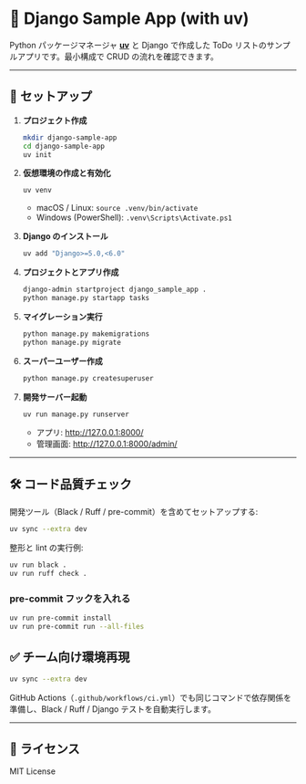 # 🐍 Django Sample App (with uv)

Python パッケージマネージャ **[uv](https://github.com/astral-sh/uv)** と Django で作成した ToDo リストのサンプルアプリです。最小構成で CRUD の流れを確認できます。

---

## 🚀 セットアップ

1. **プロジェクト作成**

   ```bash
   mkdir django-sample-app
   cd django-sample-app
   uv init
   ```

2. **仮想環境の作成と有効化**

   ```bash
   uv venv
   ```

   - macOS / Linux: `source .venv/bin/activate`
   - Windows (PowerShell): `.venv\Scripts\Activate.ps1`

3. **Django のインストール**

   ```bash
   uv add "Django>=5.0,<6.0"
   ```

4. **プロジェクトとアプリ作成**

   ```bash
   django-admin startproject django_sample_app .
   python manage.py startapp tasks
   ```

5. **マイグレーション実行**

   ```bash
   python manage.py makemigrations
   python manage.py migrate
   ```

6. **スーパーユーザー作成**

   ```bash
   python manage.py createsuperuser
   ```

7. **開発サーバー起動**

   ```bash
   uv run manage.py runserver
   ```

   - アプリ: <http://127.0.0.1:8000/>
   - 管理画面: <http://127.0.0.1:8000/admin/>

---

## 🛠 コード品質チェック

開発ツール（Black / Ruff / pre-commit）を含めてセットアップする:

```bash
uv sync --extra dev
```

整形と lint の実行例:

```bash
uv run black .
uv run ruff check .
```

### pre-commit フックを入れる

```bash
uv run pre-commit install
uv run pre-commit run --all-files
```

## ✅ チーム向け環境再現

```bash
uv sync --extra dev
```

GitHub Actions（`.github/workflows/ci.yml`）でも同じコマンドで依存関係を準備し、Black / Ruff / Django テストを自動実行します。

---

## 🧾 ライセンス

MIT License
